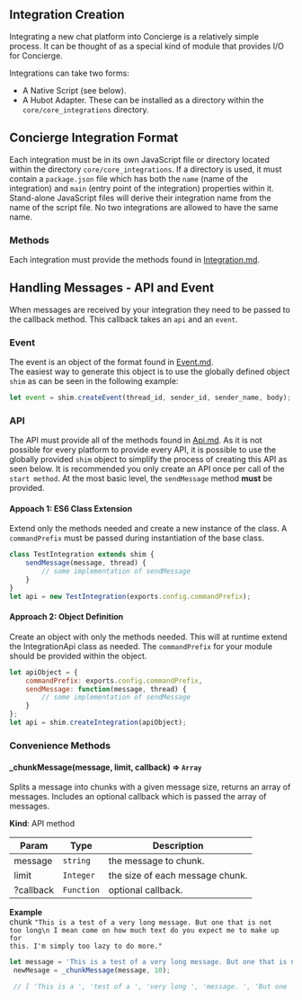 ## Integration Creation
Integrating a new chat platform into Concierge is a relatively simple process. It can be thought of as a special kind of module that provides I/O for Concierge.

Integrations can take two forms:
- A Native Script (see below).
- A Hubot Adapter. These can be installed as a directory within the `core/core_integrations` directory.

## Concierge Integration Format
Each integration must be in its own JavaScript file or directory located within the directory `core/core_integrations`. If a directory is used, it must contain a `package.json` file which has both the `name` (name of the integration) and `main` (entry point of the integration) properties within it. Stand-alone JavaScript files will derive their integration name from the name of the script file. No two integrations are allowed to have the same name.

### Methods
Each integration must provide the methods found in [Integration.md](./api/Integration.md).

<a name="HandlingMessages"></a>
## Handling Messages - API and Event
When messages are received by your integration they need to be passed to the callback method. This callback takes an `api` and an `event`.

### Event
The event is an object of the format found in [Event.md](./Event.md).  
The easiest way to generate this object is to use the globally defined object `shim` as can be seen in the following example:
```js
let event = shim.createEvent(thread_id, sender_id, sender_name, body);
```

### API
The API must provide all of the methods found in [Api.md](./api/Api.md). As it is not possible for every platform to provide every API, it is possible to use the globally provided `shim` object to simplify the process of creating this API as seen below. It is recommended you only create an API once per call of the `start method`. At the most basic level, the `sendMessage` method **must** be provided.

#### Appoach 1: ES6 Class Extension
Extend only the methods needed and create a new instance of the class. A `commandPrefix` must be passed during instantiation of the base class.
```js
class TestIntegration extends shim {
    sendMessage(message, thread) {
        // some implementation of sendMessage
    }
}
let api = new TestIntegration(exports.config.commandPrefix);
```

#### Approach 2: Object Definition
Create an object with only the methods needed. This will at runtime extend the IntegrationApi class as needed. The `commandPrefix` for your module should be provided within the object.
```js
let apiObject = {
    commandPrefix: exports.config.commandPrefix,
    sendMessage: function(message, thread) {
        // some implementation of sendMessage
    }
};
let api = shim.createIntegration(apiObject);
```

### Convenience Methods

#### \_chunkMessage(message, limit, callback) => <code>Array</code>
Splits a message into chunks with a given message size, returns an array of messages. Includes an optional callback which is passed the array of messages.

**Kind**: API method

| Param | Type | Description |
| --- | --- | --- |
| message | <code>string</code> | the message to chunk. |
| limit | <code>Integer</code> | the size of each message chunk. |
| ?callback | <code>Function</code> | optional callback. |

**Example**  
chunk <code>"This is a test of a very long message. But one that is not too long\n I mean come on how much text do you expect me to make up for this. I\'m simply too lazy to do more."</code>
```js
let message = 'This is a test of a very long message. But one that is not too long\n I mean come on how much text do you expect me to make up for this. I\'m simply too lazy to do more.',
 newMesage = _chunkMessage(message, 10);

 // [ 'This is a ', 'test of a ', 'very long ', 'message. ', 'But one ', 'that is ', 'not too ', 'long\n I ', 'mean come ', 'on how ', 'much text ', 'do you ', 'expect me ', 'to make ', 'up for ', 'this. I\'m ', 'simply ', 'too lazy ', 'to do ', 'more.' ]
```
